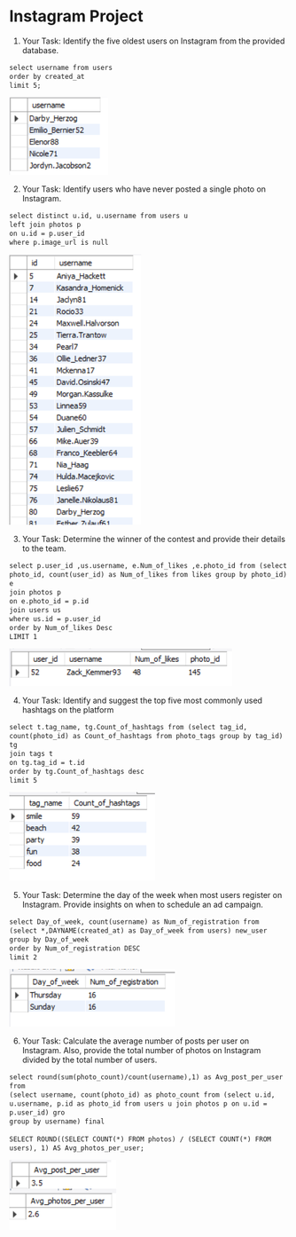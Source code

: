 # Instagram Project


1. Your Task: Identify the five oldest users on Instagram from the provided database.

```
select username from users
order by created_at 
limit 5;
```
![Alt text](Images/image-1.png)

2. Your Task: Identify users who have never posted a single photo on Instagram.

```
select distinct u.id, u.username from users u
left join photos p
on u.id = p.user_id
where p.image_url is null
```
![Alt text](Images/image-2.png)

3. Your Task: Determine the winner of the contest and provide their details to the team. 

```
select p.user_id ,us.username, e.Num_of_likes ,e.photo_id from (select photo_id, count(user_id) as Num_of_likes from likes group by photo_id) e
join photos p
on e.photo_id = p.id
join users us
where us.id = p.user_id
order by Num_of_likes Desc
LIMIT 1
```
![Alt text](Images/image-3.png)

4. Your Task: Identify and suggest the top five most commonly used hashtags on the platform
```
select t.tag_name, tg.Count_of_hashtags from (select tag_id, count(photo_id) as Count_of_hashtags from photo_tags group by tag_id) tg
join tags t
on tg.tag_id = t.id
order by tg.Count_of_hashtags desc
limit 5
```
![Alt text](Images/image-4.png)

5. Your Task: Determine the day of the week when most users register on Instagram. Provide insights on when to schedule an ad campaign.

```
select Day_of_week, count(username) as Num_of_registration from (select *,DAYNAME(created_at) as Day_of_week from users) new_user
group by Day_of_week
order by Num_of_registration DESC
limit 2
```
![Alt text](Images/image-5.png)

6. Your Task: Calculate the average number of posts per user on Instagram. Also, provide the total number of photos on Instagram divided by the total number of users.

```
select round(sum(photo_count)/count(username),1) as Avg_post_per_user from 
(select username, count(photo_id) as photo_count from (select u.id, u.username, p.id as photo_id from users u join photos p on u.id = p.user_id) gro
group by username) final

SELECT ROUND((SELECT COUNT(*) FROM photos) / (SELECT COUNT(*) FROM users), 1) AS Avg_photos_per_user;
```
![Alt text](Images/image-6.png)





































